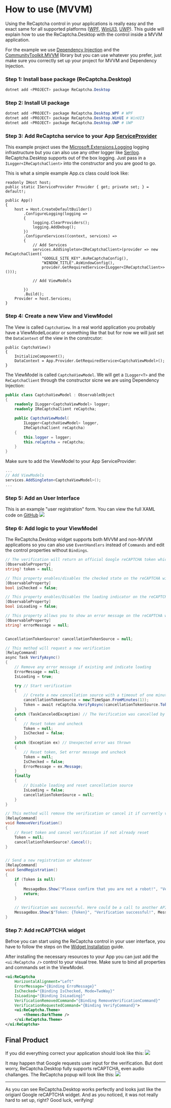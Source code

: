 # How to use (MVVM)
Using the ReCaptcha control in your applications is really easy and the exact same for all supported platforms ([WPF](https://learn.microsoft.com/en-us/dotnet/desktop/wpf), [WinUI3](https://learn.microsoft.com/en-us/windows/apps/winui/winui3/), [UWP](https://learn.microsoft.com/windows/uwp/)). This guide will explain how to use the ReCaptcha.Desktop with the control inside a MVVM application.

For the example we use [Dependency Injection](https://learn.microsoft.com/dotnet/core/extensions/dependency-injection) and the [CommunityToolkit.MVVM](https://learn.microsoft.com/dotnet/communitytoolkit/mvvm/) library but you can use whatever you prefer, just make sure you correctly set up your project for MVVM and Dependency Injection.

### Step 1: Install base package (ReCaptcha.Desktop)
```powershell
dotnet add <PROJECT> package ReCaptcha.Desktop
```

### Step 2: Install UI package
```powershell
dotnet add <PROJECT> package ReCaptcha.Desktop.WPF # WPF
dotnet add <PROJECT> package ReCaptcha.Desktop.WinUI # WinUI3
dotnet add <PROJECT> package ReCaptcha.Desktop.UWP # UWP
```

### Step 3: Add ReCaptcha service to your App [ServiceProvider](https://learn.microsoft.com/dotnet/api/microsoft.extensions.dependencyinjection.serviceprovider)

This example project uses the [Microsoft.Extensions.Logging](https://learn.microsoft.com/en-us/dotnet/core/extensions/logging) logging infrastructure but you can also use any other logger like [Serilog](https://serilog.net/). ReCaptcha.Desktop supports out of the box logging. Just pass in a `ILogger<IReCaptchaClient>` into the constructor and you are good to go.

This is what a simple example App.cs class could look like:
```cs{15-18}
readonly IHost host;
public static IServiceProvider Provider { get; private set; } = default!;

public App()
{
    host = Host.CreateDefaultBuilder()
        .ConfigureLogging(logging =>
        {
            logging.ClearProviders();
            logging.AddDebug();
        })
        .ConfigureServices((context, services) =>
        {
            // Add Services
            services.AddSingleton<IReCaptchaClient>(provider => new ReCaptchaClient(
                "GOOGLE_SITE_KEY".AsReCaptchaConfig(),
                "WINDOW_TITLE".AsWindowConfig(),
                provider.GetRequiredService<ILogger<IReCaptchaClient>>()));

            // Add ViewModels

        })
        .Build();
    Provider = host.Services;
}
```

### Step 4: Create a new View and ViewModel

The View is called `CaptchaView`. In a real world application you probably have a ViewModelLocator or something like that but for now we will just set the `DataContext` of the view in the constrcutor:
```cs{4}
public CaptchaView()
{
    InitializeComponent();
    DataContext = App.Provider.GetRequiredService<CaptchaViewModel>();
}
```

The ViewModel is called `CaptchaViewModel`. We will get a `ILogger<T>` and the `ReCaptchaClient` through the constructor sicne we are using Dependency Injection:
```cs
public class CaptchaViewModel : ObservableObject
{
    readonly ILogger<CaptchaViewModel> logger;
    readonly IReCaptchaClient reCaptcha;

    public CaptchaViewModel(
        ILogger<CaptchaViewModel> logger,
        IReCaptchaClient reCaptcha)
    {
        this.logger = logger;
        this.reCaptcha = reCaptcha;
    }
}
```
Make sure to add the ViewModel to your App ServiceProvider:
```cs
...
// Add ViewModels
services.AddSingleton<CaptchaViewModel>();
...
```

### Step 5: Add an User Interface
This is an example "user registration" form. You can view the full XAML code on [GitHub](https://github.com/IcySnex/ReCaptcha.Desktop/tree/main/Samples/SimpleExampleMVVM/Views/CaptchaView.xaml)
![](/ReCaptcha.Desktop/guide/how-to-use/userinterface.gif)

### Step 6: Add logic to your ViewModel
The ReCaptcha.Desktop widget supports both MVVM and non-MVVM applications so you can also use `EventHandlers` instead of `Commands` and edit the control properties without `Bindings`.
```cs
// The verification will return an official Google reCAPTCHA token which could be used to verify other Google services
[ObservableProperty]
string? token = null;

// This property enables/disables the checked state on the reCAPTCHA widget
[ObservableProperty]
bool isChecked = false;

// This property enables/Disables the loading indicator on the reCAPTCHA widget
[ObservableProperty]
bool isLoading = false;

// This property allows you to show an error message on the reCAPTCHA widget. null if no error
[ObservableProperty]
string? errorMessage = null;


CancellationTokenSource? cancellationTokenSource = null;

// This method will request a new verification
[RelayCommand]
async Task VerifyAsync()
{
    // Remove any error message if existing and indicate loading
    ErrorMessage = null;
    IsLoading = true;

    try // Start verification
    {
        // Create a new cancellation source with a timeout of one minute
        cancellationTokenSource = new(TimeSpan.FromMinutes(1));
        Token = await reCaptcha.VerifyAsync(cancellationTokenSource.Token);
    }
    catch (TaskCanceledException) // The Verification was cancelled by the user or it timed out
    {
        // Reset token and uncheck
        Token = null;
        IsChecked = false;
    }
    catch (Exception ex) // Unexpected error was thrown
    {
        // Reset token, Set error message and uncheck
        Token = null;
        IsChecked = false;
        ErrorMessage = ex.Message;
    }
    finally
    {
        // Disable loading and reset cancellation source
        IsLoading = false;
        cancellationTokenSource = null;
    }
}

// This method will remove the verification or cancel it if currently verificating
[RelayCommand]
void RemoveVerification()
{
    // Reset token and cancel verification if not already reset
    Token = null;
    cancellationTokenSource?.Cancel();
}


// Send a new registration or whatever
[RelayCommand]
void SendRegistration()
{
    if (Token is null)
    {
        MessageBox.Show("Please confirm that you are not a robot!", "Verification failed!", MessageBoxButton.OK, MessageBoxImage.Error);
        return;
    }

    // Verification was successful. Here could be a call to another API which requires an official Google reCAPTCHA token
    MessageBox.Show($"Token: {Token}", "Verification successful!", MessageBoxButton.OK, MessageBoxImage.Information);
}
```

### Step 7: Add reCAPTCHA widget
Befroe you can start using the ReCaptcha control in your user interface, you have to follow the steps on the [Widget Installation](/ReCaptcha.Desktop/guide/widget.html#installation) guide.

After installing the necessary resources to your App you can just add the `<ui:ReCaptcha />` control to your visual tree. Make sure to bind all properties and commands set in the ViewModel.
```xml
<ui:ReCaptcha
    HorizontalAlignment="Left"
    ErrorMessage="{Binding ErroMessage}"
    IsChecked="{Binding IsChecked, Mode=TwoWay}"
    IsLoading="{Binding IsLoading}"
    VerificationRemovedCommand="{Binding RemoveVerificationCommand}"
    VerificationRequestedCommand="{Binding VerifyCommand}">
    <ui:ReCaptcha.Theme>
        <themes:DarkTheme />
    </ui:ReCaptcha.Theme>
</ui:ReCaptcha>
```

## Final Product
If you did everything correct your application should look like this:
![](/ReCaptcha.Desktop/guide/how-to-use/finished.gif)

It may happen that Google requests user input for the verification. But dont worry, ReCaptcha.Desktop fully supports reCAPTCHA, even audio challanges. The ReCaptcha popup will look like this:
![](/ReCaptcha.Desktop/guide/how-to-use/finished-user.gif)

---

As you can see ReCaptcha.Desktop works perfectly and looks just like the origianl Google reCAPTCHA widget. And as you noticed, it was not really hard to set up, right? Good luck, verifying!